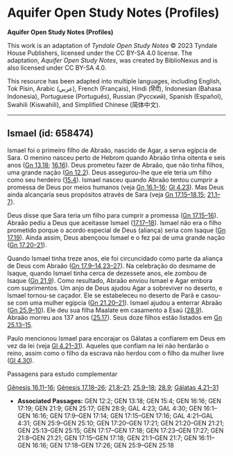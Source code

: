 # Aquifer Open Study Notes (Profiles)

**Aquifer Open Study Notes (Profiles)**

This work is an adaptation of *Tyndale Open Study Notes* © 2023 Tyndale House Publishers, licensed under the CC BY\-SA 4\.0 license. The adaptation, *Aquifer Open Study Notes*, was created by BiblioNexus and is also licensed under CC BY\-SA 4\.0\.

This resource has been adapted into multiple languages, including English, Tok Pisin, Arabic (عربي), French (Français), Hindi (हिंदी), Indonesian (Bahasa Indonesia), Portuguese (Português), Russian (Русский), Spanish (Español), Swahili (Kiswahili), and Simplified Chinese (简体中文).



--------------------------------

## Ismael (id: 658474)

Ismael foi o primeiro filho de Abraão, nascido de Agar, a serva egípcia de Sara. O menino nasceu perto de Hebrom quando Abraão tinha oitenta e seis anos ([Gn 13\.18](https://ref.ly/Gen13:18); [16\.16](https://ref.ly/Gen16:16)). Deus prometeu fazer de Abraão, que não tinha filhos, uma grande nação ([Gn 12\.2](https://ref.ly/Gen12:2)). Deus assegurou\-lhe que ele teria um filho como seu herdeiro ([15\.4](https://ref.ly/Gen15:4)). Ismael nasceu quando Abraão tentou cumprir a promessa de Deus por meios humanos (veja [Gn 16\.1–16](https://ref.ly/Gen16:1-Gen16:16); [Gl 4\.23](https://ref.ly/Gal4:23)). Mas Deus ainda alcançaria seus propósitos através de Sara (veja [Gn 17\.15–18\.15](https://ref.ly/Gen17:15-Gen17:18); [21\.1–7](https://ref.ly/Gen21:1-Gen21:7)).

Deus disse que Sara teria um filho para cumprir a promessa ([Gn 17\.15–16](https://ref.ly/Gen17:15-Gen17:16)). Abraão pediu a Deus que aceitasse Ismael ([17\.17–18](https://ref.ly/Gen17:17-Gen17:18)). Ismael não era o filho prometido porque o acordo especial de Deus (aliança) seria com Isaque ([Gn 17\.19](https://ref.ly/Gen17:19)). Ainda assim, Deus abençoou Ismael e o fez pai de uma grande nação ([Gn 17\.20–21](https://ref.ly/Gen17:20-Gen17:21)).

Quando Ismael tinha treze anos, ele foi circuncidado como parte da aliança de Deus com Abraão ([Gn 17\.9–14](https://ref.ly/Gen17:9-Gen17:14),[23–27](https://ref.ly/Gen17:23-Gen17:27)). Na celebração do desmame de Isaque, quando Ismael tinha cerca de dezessete anos, ele zombou de Isaque ([Gn 21\.9](https://ref.ly/Gen21:9)). Como resultado, Abraão enviou Ismael e Agar embora com suprimentos. Um anjo de Deus ajudou Agar a sobreviver no deserto, e Ismael tornou\-se caçador. Ele se estabeleceu no deserto de Parã e casou\-se com uma mulher egípcia ([Gn 21\.20–21](https://ref.ly/Gen21:20-Gen21:21)). Ismael ajudou a enterrar Abraão ([Gn 25\.9–10](https://ref.ly/Gen25:9-Gen25:10)). Ele deu sua filha Maalate em casamento a Esaú ([28\.9](https://ref.ly/Gen28:9)). Abraão morreu aos 137 anos ([25\.17](https://ref.ly/Gen25:17)). Seus doze filhos estão listados em [Gn 25\.13–15](https://ref.ly/Gen25:13-Gen25:15).

Paulo mencionou Ismael para encorajar os Gálatas a confiarem em Deus em vez da lei (veja [Gl 4\.21–31](https://ref.ly/Gal4:21-Gal4:31)). Aqueles que confiam na lei não herdarão o reino, assim como o filho da escrava não herdou com o filho da mulher livre ([Gl 4\.30](https://ref.ly/Gal4:30)).

Passagens para estudo complementar

[Gênesis 16\.11–16](https://ref.ly/Gen16:11-Gen16:16); [Gênesis 17\.18–26](https://ref.ly/Gen17:18-Gen17:26); [21\.8–21](https://ref.ly/Gen21:8-Gen21:21); [25\.9–18](https://ref.ly/Gen25:9-Gen25:18); [28\.9](https://ref.ly/Gen28:9); [Gálatas 4\.21–31](https://ref.ly/Gal4:21-Gal4:31)

* **Associated Passages:** GEN 12:2; GEN 13:18; GEN 15:4; GEN 16:16; GEN 17:19; GEN 21:9; GEN 25:17; GEN 28:9; GAL 4:23; GAL 4:30; GEN 16:1–GEN 16:16; GEN 17:9–GEN 17:14; GEN 17:15–GEN 17:16; GAL 4:21–GAL 4:31; GEN 25:9–GEN 25:10; GEN 17:20–GEN 17:21; GEN 21:20–GEN 21:21; GEN 25:13–GEN 25:15; GEN 17:17–GEN 17:18; GEN 17:23–GEN 17:27; GEN 21:8–GEN 21:21; GEN 17:15–GEN 17:18; GEN 21:1–GEN 21:7; GEN 16:11–GEN 16:16; GEN 17:18–GEN 17:26; GEN 25:9–GEN 25:18

